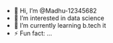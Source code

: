 - 👋 Hi, I’m @Madhu-12345682
- 👀 I’m interested in data science
- 🌱 I’m currently learning b.tech it
- ⚡ Fun fact: ...

<!---
Madhu-12345682/Madhu-12345682 is a ✨ special ✨ repository because its `README.md` (this file) appears on your GitHub profile.
You can click the Preview link to take a look at your changes.
--->

